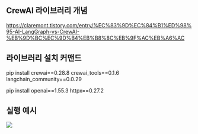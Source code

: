 ## CrewAI 라이브러리 개념
https://claremont.tistory.com/entry/%EC%83%9D%EC%84%B1%ED%98%95-AI-LangGraph-vs-CrewAI-%EB%9D%BC%EC%9D%B4%EB%B8%8C%EB%9F%AC%EB%A6%AC

## 라이브러리 설치 커맨드
pip install crewai==0.28.8 crewai_tools==0.1.6 langchain_community==0.0.29

pip install openai==1.55.3 httpx==0.27.2

## 실행 예시
<img src="https://github.com/user-attachments/assets/935df0e0-31e1-4de5-8eb5-213048a6c278"/>
